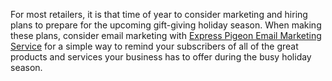 
For most retailers, it is that time of year to consider marketing
and hiring plans to prepare for the upcoming gift-giving holiday season.
When making these plans, consider email marketing with [Express Pigeon
Email Marketing Service](http://expresspigeon.com) for a simple way to remind your subscribers
of all of the great products and services your business has to offer
during the busy holiday season.

